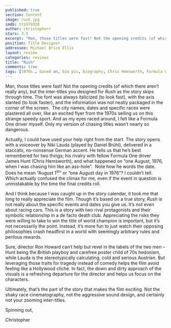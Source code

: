 ```yaml
---
published: true
section: Content
image: rush.jpg
imdb: tt1979320
author: christopherr 
stars: 3.5
excerpt: "Man, those titles were fast! Not the opening credits (of which there aren’t really any), but the inter-titles you designed for Rush as the story skips through time."
position: Title Designer
addressee: Michael Brice Ellis
layout: review
categories: reviews
title: "Rush"
comments: true
tags: [1970s., based on, bio pic, biography, Chris Hemsworth, Formula One, inspired by, Letters, racing, Ron Howard, Rush, true story]
---
```

<p>Man, those titles were fast! Not the opening credits (of which there aren&rsquo;t really any), but the inter-titles you designed for <em>Rush</em> as the story skips through time. The font was always italicized (to look fast), with the axis slanted (to look faster), and the information was not neatly packaged in the corner of the screen.&nbsp; The city names, dates and specific races were plastered all over, like an excited flyer from the 1970s selling us on this strange speedy sport. And as my eyes raced around, I felt like a Formula One driver myself. Only my version of chasing titles wasn&rsquo;t nearly so dangerous.</p>
<p>Actually, I could have used your help right from the start. The story opens with a voiceover by Niki Lauda (played by Daniel Br&uuml;hl), delivered in a staccato, no-nonsense German accent. He tells us that he&rsquo;s best remembered for two things; his rivalry with fellow Formula One driver James Hunt (Chris Hemsworth), and what happened on &ldquo;one August, 1976, when I was chasing him like an ass-hole&rdquo;.&nbsp; Note how he words the date. Does he mean &ldquo;August 1<sup>st</sup>&rdquo; or &ldquo;one August day in 1976&rdquo;? I couldn&rsquo;t tell. Which actually confused the climax for me, even if the event in question is unmistakable by the time the final credits roll.</p>
<p>And I think because I was caught up in the story calendar, it took me that long to really appreciate the film. Though it&rsquo;s based on a true story, <em>Rush</em> is not really about the specific events and dates you give us. It&rsquo;s not even about racing cars. This is a story with two rival protagonists and their symbolic relationship in a de facto death club. Appreciating the risks they were willing to take to win the title of world champion is important, but it&rsquo;s not necessarily the point. Instead, it&rsquo;s more fun to just watch their opposing philosophies crash headfirst in a world with seemingly arbitrary rules and perilous rewards.</p>
<p>Sure, director Ron Howard can&rsquo;t help but revel in the labels of the two men &ndash; Hunt being the British playboy and carefree poster child of 70s hedonism, while Lauda is the stereotypically calculating, cold and serious Austrian. But leveraging those traits for tragedy instead of comedy helps the film avoid feeling like a Hollywood clich&eacute;. In fact, the down and dirty approach of the visuals is a refreshing departure for the director and helps us focus on the characters.</p>
<p>Ultimately, that&rsquo;s the part of the story that makes the film exciting. Not the shaky race cinematography, not the aggressive sound design, and certainly not your zooming inter-titles.</p>
<p>Spinning out,</p>
<p>Christopher</p>
